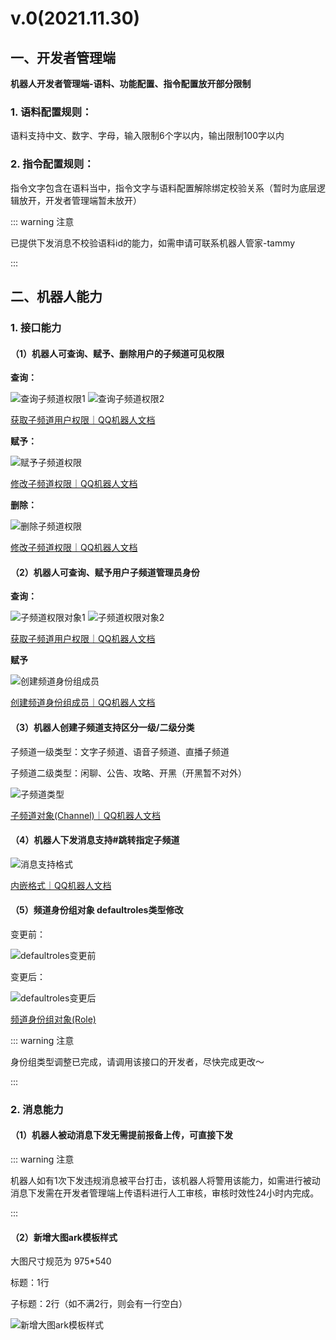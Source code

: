 # v.0(2021.11.30)

## 一、开发者管理端

__机器人开发者管理端-语料、功能配置、指令配置放开部分限制__

### 1. 语料配置规则：
语料支持中文、数字、字母，输入限制6个字以内，输出限制100字以内

### 2. 指令配置规则：
指令文字包含在语料当中，指令文字与语料配置解除绑定校验关系（暂时为底层逻辑放开，开发者管理端暂未放开）

::: warning 注意

已提供下发消息不校验语料id的能力，如需申请可联系机器人管家-tammy

:::


## 二、机器人能力

### 1. 接口能力

#### （1）机器人可查询、赋予、删除用户的子频道可见权限

__查询：__

<img :src="$withBotBase('/images/newfeature/five/channel_permission_1.jpg')" alt="查询子频道权限1">
<img :src="$withBotBase('/images/newfeature/five/channel_permission_2.jpg')" alt="查询子频道权限2">

[获取子频道用户权限｜QQ机器人文档](https://bot.q.qq.com/wiki/develop/api/openapi/channel_permissions/get_channel_permissions.html)

__赋予：__

<img :src="$withBotBase('/images/newfeature/five/add_channel_permission.jpg')" alt="赋予子频道权限">

[修改子频道权限｜QQ机器人文档](https://bot.q.qq.com/wiki/develop/api/openapi/channel_permissions/put_channel_permissions.html)

__删除：__

<img :src="$withBotBase('/images/newfeature/five/remove_channel_permission.jpg')" alt="删除子频道权限">

[修改子频道权限｜QQ机器人文档](https://bot.q.qq.com/wiki/develop/api/openapi/channel_permissions/put_channel_permissions.html)

#### （2）机器人可查询、赋予用户子频道管理员身份

__查询：__

<img :src="$withBotBase('/images/newfeature/five/channel_permission_obj_1.jpg')" alt="子频道权限对象1">
<img :src="$withBotBase('/images/newfeature/five/channel_permission_obj_2.jpg')" alt="子频道权限对象2">

[获取子频道用户权限｜QQ机器人文档](https://bot.q.qq.com/wiki/develop/api/openapi/channel_permissions/get_channel_permissions.html)

__赋予__

<img :src="$withBotBase('/images/newfeature/five/put_guild_member_role.jpg')" alt="创建频道身份组成员">

[创建频道身份组成员｜QQ机器人文档](https://bot.q.qq.com/wiki/develop/api/openapi/guild/put_guild_member_role.html)

#### （3）机器人创建子频道支持区分一级/二级分类

子频道一级类型：文字子频道、语音子频道、直播子频道

子频道二级类型：闲聊、公告、攻略、开黑（开黑暂不对外）

<img :src="$withBotBase('/images/newfeature/five/channel_sub_type.jpg')" alt="子频道类型">

[子频道对象(Channel)｜QQ机器人文档](https://bot.q.qq.com/wiki/develop/api/openapi/channel/model.html)

#### （4）机器人下发消息支持#跳转指定子频道

<img :src="$withBotBase('/images/newfeature/five/message_format.jpg')" alt="消息支持格式">

[内嵌格式｜QQ机器人文档](https://bot.q.qq.com/wiki/develop/api/openapi/message/message_format.html)

#### （5）频道身份组对象 defaultroles类型修改

变更前：

<img :src="$withBotBase('/images/newfeature/five/default_roles_before.jpg')" alt="defaultroles变更前">

变更后：

<img :src="$withBotBase('/images/newfeature/five/default_roles_after.jpg')" alt="defaultroles变更后">

[频道身份组对象(Role)](https://bot.q.qq.com/wiki/develop/api/openapi/guild/role_model.html)

::: warning 注意

身份组类型调整已完成，请调用该接口的开发者，尽快完成更改～

:::

### 2. 消息能力

#### （1）机器人被动消息下发无需提前报备上传，可直接下发

::: warning 注意

机器人如有1次下发违规消息被平台打击，该机器人将警用该能力，如需进行被动消息下发需在开发者管理端上传语料进行人工审核，审核时效性24小时内完成。

:::

#### （2）新增大图ark模板样式

大图尺寸规范为 975*540

标题：1行

子标题：2行（如不满2行，则会有一行空白）

<img :src="$withBotBase('/images/newfeature/five/ark_template.jpg')" alt="新增大图ark模板样式">

